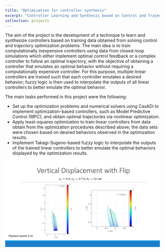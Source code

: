```yaml
---
title: "Optimization for controller synthesis"
excerpt: "Controller Learning and Synthesis based on Control and Trajectory Optimization <br/><img src='/images/videos/uav_trajectory_thumbnail.png' width='752' height='423'>"
collection: projects
---
```


The aim of the project is the development of a technique to learn and synthesize controllers based on training data obtained from solving control and trajectory optimization problems. The main idea is to train computationally inexpensive controllers using data from closed-loop simulations which either implement optimal control feedback or a complex controller to follow an optimal trajectory, with the objective of obtaining a controller that emulates an optimal behavior without requiring a computationally expensive controller. For this purpose, multiple linear controllers are trained such that each controller emulates a desired behavior; fuzzy logic is then used to interpolate the outputs of all linear controllers to better emulate the optimal behavior.

The main tasks performed in this project were the following:

-  Set up the optimization problems and numerical solvers using CasADi to implement optimization-based controllers, such as Model Predictive Control (MPC), and obtain optimal trajectories via nonlinear optimization.
- Apply least-squares optimization to train linear controllers from data obtain from the optimization procedures described above; the data sets were chosen based on desired behaviors observed in the optimization results.
- Implement Takagi-Sugeno-based fuzzy logic to interpolate the outputs of the trained linear controllers to better emulate the optimal behaviors displayed by the optimization results.

<img src="/images/videos/uav_trajectory_thumbnail.png">

